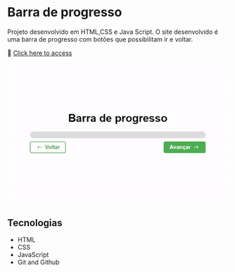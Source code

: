 # Barra de progresso

Projeto desenvolvido em HTML,CSS e Java Script. O site desenvolvido é uma barra de progresso com botões que possibilitam ir e voltar.

🔗 [Click here to access](https://n4ju15.github.io/barra_progresso/)

<div align="center">
<img src="./assets/barra_progresso.gif">
</div>

## Tecnologias

- HTML
- CSS
- JavaScript
- Git and Github

